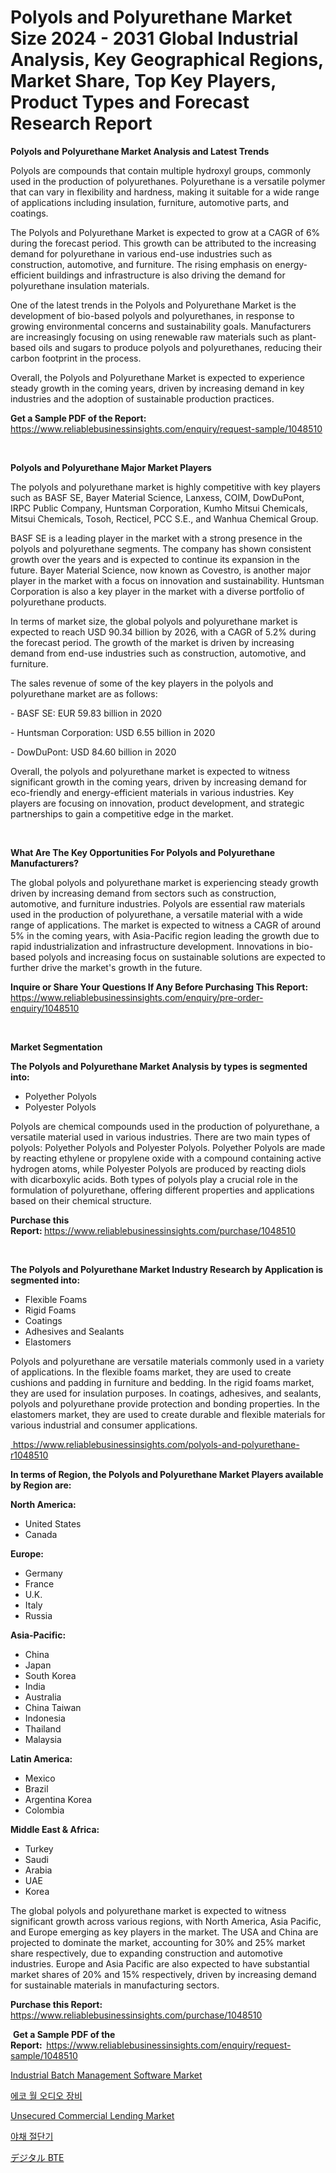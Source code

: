 <p><h1>Polyols and Polyurethane Market Size 2024 - 2031 Global Industrial Analysis, Key Geographical Regions, Market Share, Top Key Players, Product Types and Forecast Research Report</h1></p><p><strong>Polyols and Polyurethane Market Analysis and Latest Trends</strong></p>
<p><p>Polyols are compounds that contain multiple hydroxyl groups, commonly used in the production of polyurethanes. Polyurethane is a versatile polymer that can vary in flexibility and hardness, making it suitable for a wide range of applications including insulation, furniture, automotive parts, and coatings.</p><p>The Polyols and Polyurethane Market is expected to grow at a CAGR of 6% during the forecast period. This growth can be attributed to the increasing demand for polyurethane in various end-use industries such as construction, automotive, and furniture. The rising emphasis on energy-efficient buildings and infrastructure is also driving the demand for polyurethane insulation materials.</p><p>One of the latest trends in the Polyols and Polyurethane Market is the development of bio-based polyols and polyurethanes, in response to growing environmental concerns and sustainability goals. Manufacturers are increasingly focusing on using renewable raw materials such as plant-based oils and sugars to produce polyols and polyurethanes, reducing their carbon footprint in the process.</p><p>Overall, the Polyols and Polyurethane Market is expected to experience steady growth in the coming years, driven by increasing demand in key industries and the adoption of sustainable production practices.</p></p>
<p><strong>Get a Sample PDF of the Report:&nbsp;</strong> <a href="https://www.reliablebusinessinsights.com/enquiry/request-sample/1048510">https://www.reliablebusinessinsights.com/enquiry/request-sample/1048510</a></p>
<p>&nbsp;</p>
<p><strong>Polyols and Polyurethane Major Market Players</strong></p>
<p><p>The polyols and polyurethane market is highly competitive with key players such as BASF SE, Bayer Material Science, Lanxess, COIM, DowDuPont, IRPC Public Company, Huntsman Corporation, Kumho Mitsui Chemicals, Mitsui Chemicals, Tosoh, Recticel, PCC S.E., and Wanhua Chemical Group. </p><p>BASF SE is a leading player in the market with a strong presence in the polyols and polyurethane segments. The company has shown consistent growth over the years and is expected to continue its expansion in the future. Bayer Material Science, now known as Covestro, is another major player in the market with a focus on innovation and sustainability. Huntsman Corporation is also a key player in the market with a diverse portfolio of polyurethane products.</p><p>In terms of market size, the global polyols and polyurethane market is expected to reach USD 90.34 billion by 2026, with a CAGR of 5.2% during the forecast period. The growth of the market is driven by increasing demand from end-use industries such as construction, automotive, and furniture.</p><p>The sales revenue of some of the key players in the polyols and polyurethane market are as follows: </p><p>- BASF SE: EUR 59.83 billion in 2020</p><p>- Huntsman Corporation: USD 6.55 billion in 2020</p><p>- DowDuPont: USD 84.60 billion in 2020</p><p>Overall, the polyols and polyurethane market is expected to witness significant growth in the coming years, driven by increasing demand for eco-friendly and energy-efficient materials in various industries. Key players are focusing on innovation, product development, and strategic partnerships to gain a competitive edge in the market.</p></p>
<p>&nbsp;</p>
<p><strong>What Are The Key Opportunities For Polyols and Polyurethane Manufacturers?</strong></p>
<p><p>The global polyols and polyurethane market is experiencing steady growth driven by increasing demand from sectors such as construction, automotive, and furniture industries. Polyols are essential raw materials used in the production of polyurethane, a versatile material with a wide range of applications. The market is expected to witness a CAGR of around 5% in the coming years, with Asia-Pacific region leading the growth due to rapid industrialization and infrastructure development. Innovations in bio-based polyols and increasing focus on sustainable solutions are expected to further drive the market's growth in the future.</p></p>
<p><strong>Inquire or Share Your Questions If Any Before Purchasing This Report:</strong> <a href="https://www.reliablebusinessinsights.com/enquiry/pre-order-enquiry/1048510">https://www.reliablebusinessinsights.com/enquiry/pre-order-enquiry/1048510</a></p>
<p>&nbsp;</p>
<p><strong>Market Segmentation</strong></p>
<p><strong>The Polyols and Polyurethane Market Analysis by types is segmented into:</strong></p>
<p><ul><li>Polyether Polyols</li><li>Polyester Polyols</li></ul></p>
<p><p>Polyols are chemical compounds used in the production of polyurethane, a versatile material used in various industries. There are two main types of polyols: Polyether Polyols and Polyester Polyols. Polyether Polyols are made by reacting ethylene or propylene oxide with a compound containing active hydrogen atoms, while Polyester Polyols are produced by reacting diols with dicarboxylic acids. Both types of polyols play a crucial role in the formulation of polyurethane, offering different properties and applications based on their chemical structure.</p></p>
<p><strong>Purchase this Report:&nbsp;</strong><a href="https://www.reliablebusinessinsights.com/purchase/1048510">https://www.reliablebusinessinsights.com/purchase/1048510</a></p>
<p>&nbsp;</p>
<p><strong>The Polyols and Polyurethane Market Industry Research by Application is segmented into:</strong></p>
<p><ul><li>Flexible Foams</li><li>Rigid Foams</li><li>Coatings</li><li>Adhesives and Sealants</li><li>Elastomers</li></ul></p>
<p><p>Polyols and polyurethane are versatile materials commonly used in a variety of applications. In the flexible foams market, they are used to create cushions and padding in furniture and bedding. In the rigid foams market, they are used for insulation purposes. In coatings, adhesives, and sealants, polyols and polyurethane provide protection and bonding properties. In the elastomers market, they are used to create durable and flexible materials for various industrial and consumer applications.</p></p>
<p><a href="https://www.reliablebusinessinsights.com/polyols-and-polyurethane-r1048510">&nbsp;https://www.reliablebusinessinsights.com/polyols-and-polyurethane-r1048510</a></p>
<p><strong>In terms of Region, the Polyols and Polyurethane Market Players available by Region are:</strong></p>
<p>
    <p> <strong> North America: </strong>
        <ul>
            <li>United States</li>
            <li>Canada</li>
        </ul>
        </p> 
    <p> <strong> Europe: </strong>
        <ul>
            <li>Germany</li>
            <li>France</li>
            <li>U.K.</li>
            <li>Italy</li>
            <li>Russia</li>
        </ul>
        </p> 
    <p> <strong> Asia-Pacific: </strong>
        <ul>
            <li>China</li>
            <li>Japan</li>
            <li>South Korea</li>
            <li>India</li>
            <li>Australia</li>
            <li>China Taiwan</li>
            <li>Indonesia</li>
            <li>Thailand</li>
            <li>Malaysia</li>
        </ul>
        </p> 
    <p> <strong> Latin America: </strong>
        <ul>
            <li>Mexico</li>
            <li>Brazil</li>
            <li>Argentina Korea</li>
            <li>Colombia</li>
        </ul>
        </p> 
    <p> <strong> Middle East & Africa: </strong>
        <ul>
            <li>Turkey</li>
            <li>Saudi</li>
            <li>Arabia</li>
            <li>UAE</li>
            <li>Korea</li>
        </ul>
    </p>
    </p>
<p><p>The global polyols and polyurethane market is expected to witness significant growth across various regions, with North America, Asia Pacific, and Europe emerging as key players in the market. The USA and China are projected to dominate the market, accounting for 30% and 25% market share respectively, due to expanding construction and automotive industries. Europe and Asia Pacific are also expected to have substantial market shares of 20% and 15% respectively, driven by increasing demand for sustainable materials in manufacturing sectors.</p></p>
<p><strong>Purchase this Report: </strong><a href="https://www.reliablebusinessinsights.com/purchase/1048510">https://www.reliablebusinessinsights.com/purchase/1048510</a></p>
<p>&nbsp;<strong>Get a Sample PDF of the Report:&nbsp;&nbsp;</strong><a href="https://www.reliablebusinessinsights.com/enquiry/request-sample/1048510">https://www.reliablebusinessinsights.com/enquiry/request-sample/1048510</a></p>
<p><strong></strong></p>
<p><p><a href="https://github.com/ashman753/Market-Research-Report-List-2/blob/main/industrial-batch-management-software-market.md">Industrial Batch Management Software Market</a></p><p><a href="https://medium.com/@cierrahayes1930/%EC%97%90%EC%BD%94-%EC%9B%94-%EC%98%A4%EB%94%94%EC%98%A4-%EC%9E%A5%EB%B9%84-%EC%8B%9C%EC%9E%A5-%EC%A0%84%EB%A7%9D-%EC%82%B0%EC%97%85-%EA%B0%9C%EC%9A%94-%EB%B0%8F-%EC%A0%84%EB%A7%9D-2024%EB%85%84%EB%B6%80%ED%84%B0-2031%EB%85%84%EA%B9%8C%EC%A7%80-e90d8308932f">에코 월 오디오 장비</a></p><p><a href="https://github.com/singletonthaxterkelliehr2df/Market-Research-Report-List-3/blob/main/unsecured-commercial-lending-market.md">Unsecured Commercial Lending Market</a></p><p><a href="https://medium.com/@leeusso5656/%EC%95%BC%EC%B1%84-%EC%BB%A4%ED%84%B0-%EA%B8%B0%EA%B3%84-%EC%8B%9C%EC%9E%A5-%EB%B6%84%EC%84%9D-%EA%B8%80%EB%A1%9C%EB%B2%8C-%EC%82%B0%EC%97%85-%EC%A0%84%EB%A7%9D-%EB%B0%8F-%EC%98%88%EC%B8%A1-2024%EB%85%84%EB%B6%80%ED%84%B0-2031%EB%85%84%EA%B9%8C%EC%A7%80-375f0133d925">야채 절단기</a></p><p><a href="https://medium.com/@lucasrandall2020/%E3%83%87%E3%82%B8%E3%82%BF%E3%83%ABbte%E5%B8%82%E5%A0%B4%E3%83%AC%E3%83%9D%E3%83%BC%E3%83%88%E3%81%AF-%E3%81%93%E3%81%AE%E5%B8%82%E5%A0%B4%E3%81%AE%E6%9C%80%E6%96%B0%E3%81%AE%E3%83%88%E3%83%AC%E3%83%B3%E3%83%89%E3%81%A8%E6%88%90%E9%95%B7%E6%A9%9F%E4%BC%9A%E3%82%92%E6%98%8E%E3%82%89%E3%81%8B%E3%81%AB%E3%81%97%E3%81%A6%E3%81%84%E3%81%BE%E3%81%99-bfdd46bfe7b4">デジタル BTE</a></p></p>